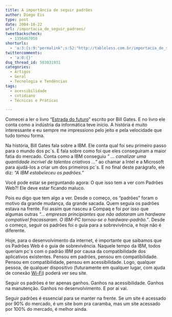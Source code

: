 ```yaml
---
title: A importância de seguir padrões
author: Diego Eis
type: post
date: 2004-10-22
url: /importacia_de_seguir_padroes/
tweetbackscheck:
  - 1356467058
shorturls:
  - 'a:3:{s:9:"permalink";s:52:"http://tableless.com.br/importacia_de_seguir_padroes";s:7:"tinyurl";s:26:"http://tinyurl.com/42chylk";s:4:"isgd";s:19:"http://is.gd/YHuzrx";}'
twittercomments:
  - 'a:0:{}'
dsq_thread_id: 503031931
categories:
  - Artigos
  - Geral
  - Tecnologia e Tendências
tags:
  - acessibilidade
  - cotidiano
  - Técnicas e Práticas

---
```

Comecei a ler o livro &#8220;[Estrada do futuro][1]&#8221; escrito por Bill Gates. E no livro ele conta como a indústria da informática teve início. A história é muito interessante e eu sempre me impressiono pelo jeito e pela velocidade que tudo tomou forma.

Na história, Bill Gates fala sobre a IBM. Ele conta qual foi seu primeiro passo para o mundo dos pc´s. E fala sobre como foi que eles conseguiram a maior fatia do mercado. Conta como a IBM conseguiu _&#8221; &#8230; canalizar uma quantidade incrível de talentos criativos &#8230;&#8221;_ ao chamar a Intel e a Microsoft para ajudá-los a criar um dos primeiros pc´s. E no final deste parágrafo, ele diz: _&#8220;A IBM estabeleceu os padrões.&#8221;_

Você pode estar se perguntando agora: O que isso tem a ver com Padrões Web?! Ele deve estar ficando maluco.
  
Pois eu digo que tem algo a ver. Desde o começo, os &#8220;padrões&#8221; foram o motivo da grande mudança, da grande sacada. Quem seguia os padrões estava na frente. Foi assim que nasceu a Compaq e foi por isso que algumas outras _&#8220;&#8230; empresas principiantes que não adotaram um hardware compatível fracassaram. O IBM-PC tornou-se o hardware-padrão.&#8221;_. Desde o começo, seguir os padrões foi o guia para a sobrevivência, e hoje não é diferente.

Hoje, para o desenvolvimento da internet, é importante que saibamos que os Padrões Web é o guia de sobrevivência. Naquele tempo da IBM, todos queriam pc´s com o padrão IBM por causa da compatibilidade dos aplicativos existentes. Pensou em padrões, pensou em compatibilidade. Pensou em compatibilidade, pensou em acessibilidade. Logo, qualquer pessoa, de qualquer dispositivo (futuramente em qualquer lugar, com ajuda de conexão [Wi-Fi][2]) poderá ver seu site.

Seguir os padrões é ter apenas ganhos. Ganhos na acessibilidade. Ganhos na manutenção. Ganhos no desenvolvimento. E por aí vai.
  
Seguir padrões é essencial para se manter na frente. Se um site é acessado por 90% do mercado, é um site bom pra caramba, mas um site acessado por 100% do mercado, é melhor ainda.

 [1]: http://tableless.com.br/eyesmiles/livros.asp#8571645094
 [2]: http://www.mobilelife.com.br/glossario.asp#wifi